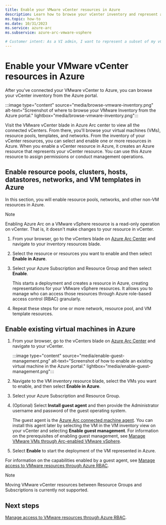 ```yaml
---
title: Enable your VMware vCenter resources in Azure
description: Learn how to browse your vCenter inventory and represent a subset of your VMware vCenter resources in Azure to enable self-service.
ms.topic: how-to
ms.date: 10/31/2023
ms.service: azure-arc
ms.subservice: azure-arc-vmware-vsphere

# Customer intent: As a VI admin, I want to represent a subset of my vCenter resources in Azure to enable self-service.
---
```


# Enable your VMware vCenter resources in Azure

After you've connected your VMware vCenter to Azure, you can browse your vCenter inventory from the Azure portal.

:::image type="content" source="media/browse-vmware-inventory.png" alt-text="Screenshot of where to browse your VMware Inventory from the Azure portal." lightbox="media/browse-vmware-inventory.png":::

Visit the VMware vCenter blade in Azure Arc center to view all the connected vCenters. From there, you'll browse your virtual machines (VMs), resource pools, templates, and networks. From the inventory of your vCenter resources, you can select and enable one or more resources in Azure. When you enable a vCenter resource in Azure, it creates an Azure resource that represents your vCenter resource. You can use this Azure resource to assign permissions or conduct management operations.

## Enable resource pools, clusters, hosts, datastores, networks, and VM templates in Azure

In this section, you will enable resource pools, networks, and other non-VM resources in Azure.

>[!NOTE]
>Enabling Azure Arc on a VMware vSphere resource is a read-only operation on vCenter. That is, it doesn't make changes to your resource in vCenter.

1. From your browser, go to the vCenters blade on [Azure Arc Center](https://portal.azure.com/#blade/Microsoft_Azure_HybridCompute/AzureArcCenterBlade/overview) and navigate to your inventory resources blade.

2. Select the resource or resources you want to enable and then select **Enable in Azure**.

3. Select your Azure Subscription and Resource Group and then select **Enable**.

   This starts a deployment and creates a resource in Azure, creating representations for your VMware vSphere resources. It allows you to manage who can access those resources through Azure role-based access control (RBAC) granularly.

4. Repeat these steps for one or more network, resource pool, and VM template resources.

## Enable existing virtual machines in Azure

1. From your browser, go to the vCenters blade on [Azure Arc Center](https://portal.azure.com/#blade/Microsoft_Azure_HybridCompute/AzureArcCenterBlade/overview) and navigate to your vCenter.

   :::image type="content" source="media/enable-guest-management.png" alt-text="Screenshot of how to enable an existing virtual machine in the Azure portal." lightbox="media/enable-guest-management.png":::

1. Navigate to the VM inventory resource blade, select the VMs you want to enable, and then select **Enable in Azure**.

1. Select your Azure Subscription and Resource Group.

1. (Optional) Select **Install guest agent** and then provide the Administrator username and password of the guest operating system.

   The guest agent is the [Azure Arc connected machine agent](../servers/agent-overview.md). You can install this agent later by selecting the VM in the VM inventory view on your vCenter and selecting **Enable guest management**. For information on the prerequisites of enabling guest management, see [Manage VMware VMs through Arc-enabled VMware vSphere](perform-vm-ops-through-azure.md).

1. Select **Enable** to start the deployment of the VM represented in Azure.

For information on the capabilities enabled by a guest agent, see [Manage access to VMware resources through Azure RBAC](setup-and-manage-self-service-access.md).

>[!NOTE]
>Moving VMware vCenter resources between Resource Groups and Subscriptions is currently not supported.
 
## Next steps

[Manage access to VMware resources through Azure RBAC](setup-and-manage-self-service-access.md).

